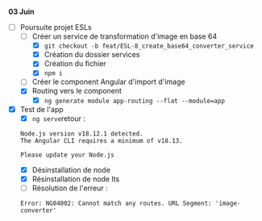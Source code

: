 **03 Juin**
- [ ] Poursuite projet ESLs
    - [ ] Créer un service de transformation d'image en base 64
        - [x] ```git checkout -b feat/ESL-8_create_base64_converter_service```
        - [x] Création du dossier services
        - [x] Création du fichier
        - [x] ```npm i```
    - [ ] Créer le component Angular d'import d'image
    - [x] Routing vers le component
        - [x] ```ng generate module app-routing --flat --module=app``` 
- [x] Test de l'app
    - [x] ```ng serve```retour : 
    ```
    Node.js version v18.12.1 detected.
    The Angular CLI requires a minimum of v18.13.

    Please update your Node.js
    ```
    - [x] Désinstallation de node
    - [x] Résinstallation de node lts
    - [ ] Résolution de l'erreur : 
    ```
    Error: NG04002: Cannot match any routes. URL Segment: 'image-converter'
    ```